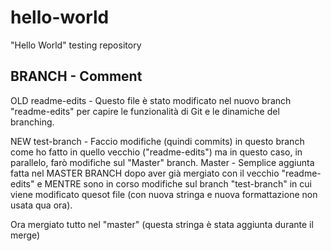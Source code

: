 # hello-world
"Hello World" testing repository

BRANCH  - Comment
---------------------------------------
OLD
readme-edits  - Questo file è stato modificato nel nuovo branch "readme-edits" per capire le funzionalità di Git e le dinamiche del branching.

NEW
test-branch   - Faccio modifiche (quindi commits) in questo branch come ho fatto in quello vecchio ("readme-edits") ma in questo caso, in parallelo, farò modifiche sul "Master" branch.
Master        - Semplice aggiunta fatta nel MASTER BRANCH dopo aver già mergiato con il vecchio "readme-edits" e MENTRE sono in corso modifiche sul branch "test-branch" in cui viene modificato quesot file (con nuova stringa e nuova formattazione non usata qua ora).

Ora mergiato tutto nel "master" (questa stringa è stata aggiunta durante il merge)